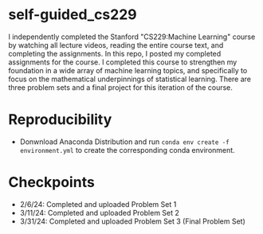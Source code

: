 # self-guided_cs229
I independently completed the Stanford "CS229:Machine Learning" course by watching all lecture videos, reading the entire course text, and completing the assignments. In this repo, I posted my completed assignments for the course. I completed this course to strengthen my foundation in a wide array of machine learning topics, and specifically to focus on the mathematical underpinnings of statistical learning. There are three problem sets and a final project for this iteration of the course. 

# Reproducibility
- Donwnload Anaconda Distribution and run `conda env create -f environment.yml` to create the corresponding conda environment.

# Checkpoints
- 2/6/24: Completed and uploaded Problem Set 1
- 3/11/24: Completed and uploaded Problem Set 2
- 3/31/24: Completed and uploaded Problem Set 3 (Final Problem Set)
